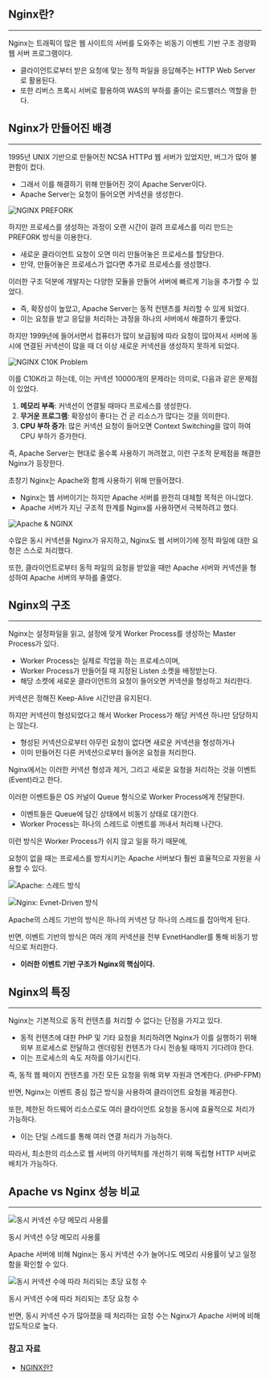 ## Nginx란?

---

Nginx는 트래픽이 많은 웹 사이트의 서버를 도와주는 비동기 이벤트 기반 구조 경량화 웹 서버 프로그램이다.

- 클라이언트로부터 받은 요청에 맞는 정적 파일을 응답해주는 HTTP Web Server로 활용된다.
- 또한 리버스 프록시 서버로 활용하여 WAS의 부하를 줄이는 로드밸러스 역할을 한다.

## Nginx가 만들어진 배경

---

1995년 UNIX 기반으로 만들어진 NCSA HTTPd 웹 서버가 있었지만, 버그가 많아 불편함이 컸다.

- 그래서 이를 해결하기 위해 만들어진 것이 Apache Server이다.
- Apache Server는 요청이 들어오면 커넥션을 생성한다.

![NGINX PREFORK](/backend_knowledge_notes/image_files/NGINX/nginx-prefork.png)

하지만 프로세스를 생성하는 과정이 오랜 시간이 걸려 프로세스를 미리 만드는 PREFORK 방식을 이용한다.

- 새로운 클라이언트 요청이 오면 미리 만들어놓은 프로세스를 할당한다.
- 만약, 만들어놓은 프로세스가 없다면 추가로 프로세스를 생성했다.

이러한 구조 덕분에 개발자는 다양한 모듈을 만들어 서버에 빠르게 기능을 추가할 수 있었다.

- 즉, 확장성이 높았고, Apache Server는 동적 컨텐츠를 처리할 수 있게 되었다.
- 이는 요청을 받고 응답을 처리하는 과정을 하나의 서버에서 해결하기 좋았다.

하지만 1999년에 들어서면서 컴퓨터가 많이 보급됨에 따라 요청이 많아져서 서버에 동시에 연결된 커넥션이 많을 때 더 이상 새로운 커넥션을 생성하지 못하게 되었다.

![NGINX C10K Problem](/backend_knowledge_notes/image_files/NGINX/nginx-c10k.png)

이를 C10K라고 하는데, 이는 커넥션 10000개의 문제라는 의미로, 다음과 같은 문제점이 있었다.

1. **메모리 부족**: 커넥션이 연결될 때마다 프로세스를 생성한다.
2. **무거운 프로그램**: 확장성이 좋다는 건 곧 리소스가 많다는 것을 의미한다.
3. **CPU 부하 증가**: 많은 커넥션 요청이 들어오면 Context Switching을 많이 하여 CPU 부하가 증가한다.

즉, Apache Server는 현대로 올수록 사용하기 꺼려졌고, 이런 구조적 문제점을 해결한 Nginx가 등장한다.

초창기 Nginx는 Apache와 함께 사용하기 위해 만들어졌다.

- Nginx는 웹 서버이기는 하지만 Apache 서버를 완전히 대체할 목적은 아니었다.
- Apache 서버가 지닌 구조적 한계를 Nginx를 사용하면서 극복하려고 했다.

![Apache & NGINX](/backend_knowledge_notes/image_files/NGINX/apache+nginx.png)

수많은 동시 커넥션을 Nginx가 유지하고, Nginx도 웹 서버이기에 정적 파일에 대한 요청은 스스로 처리했다.

또한, 클라이언트로부터 동적 파일의 요청을 받았을 때만 Apache 서버와 커넥션을 형성하여 Apache 서버의 부하를 줄였다.

## Nginx의 구조

---

Nginx는 설정파일을 읽고, 설정에 맞게 Worker Process를 생성하는 Master Process가 있다.

- Worker Process는 실제로 작업을 하는 프로세스이며,
- Worker Process가 만들어질 때 지정된 Listen 소켓을 배정받는다.
- 해당 소켓에 새로운 클라이언트의 요청이 들어오면 커넥션을 형성하고 처리한다.

커넥션은 정해진 Keep-Alive 시간만큼 유지된다.

하지만 커넥션이 형성되었다고 해서 Worker Process가 해당 커넥션 하나만 담당하지는 않는다.

- 형성된 커넥션으로부터 아무런 요청이 없다면 새로운 커넥션을 형성하거나
- 이미 만들어진 다른 커넥션으로부터 들어온 요청을 처리한다.

Nginx에서는 이러한 커넥션 형성과 제거, 그리고 새로운 요청을 처리하는 것을 이벤트(Event)라고 한다.

이러한 이벤트들은 OS 커널이 Queue 형식으로 Worker Process에게 전달한다.

- 이벤트들은 Queue에 담긴 상태에서 비동기 상태로 대기한다.
- Worker Process는 하나의 스레드로 이벤트를 꺼내서 처리해 나간다.

이런 방식은 Worker Process가 쉬지 않고 일을 하기 때문에,

요청이 없을 때는 프로세스를 방치시키는 Apache 서버보다 훨씬 효율적으로 자원을 사용할 수 있다.

![Apache: 스레드 방식](/backend_knowledge_notes/image_files/NGINX/apache-thread.png)


![Nginx: Evnet-Driven 방식](/backend_knowledge_notes/image_files/NGINX/nginx-event.png)

Apache의 스레드 기반의 방식은 하나의 커넥션 당 하나의 스레드를 잡아먹게 된다.

반면, 이벤트 기반의 방식은 여러 개의 커넥션을 전부 EvnetHandler를 통해 비동기 방식으로 처리한다.

- **이러한 이벤트 기반 구조가 Nginx의 핵심이다.**

## Nginx의 특징

---

Nginx는 기본적으로 동적 컨텐츠를 처리할 수 없다는 단점을 가지고 있다.

- 동적 컨텐츠에 대한 PHP 및 기타 요청을 처리하려면 Nginx가 이를 실행하기 위해 외부 프로세스로 전달하고 렌더링된 컨텐츠가 다시 전송될 때까지 기다려야 한다.
- 이는 프로세스의 속도 저하를 야기시킨다.

즉, 동적 웹 페이지 컨텐츠를 가진 모든 요청을 위해 외부 자원과 연계한다. (PHP-FPM)

반면, Nginx는 이벤트 중심 접근 방식을 사용하여 클라이언트 요청을 제공한다.

또한, 제한된 하드웨어 리소스로도 여러 클라이언트 요청을 동시에 효율적으로 처리가 가능하다.

- 이는 단일 스레드를 통해 여러 연결 처리가 가능하다.

따라서, 최소한의 리소스로 웹 서버의 아키텍처를 개선하기 위해 독립형 HTTP 서버로 배치가 가능하다.

## Apache vs Nginx 성능 비교

---

![동시 커넥션 수당 메모리 사용률](/backend_knowledge_notes/image_files/NGINX/memory-usage.png)

동시 커넥션 수당 메모리 사용률

Apache 서버에 비해 Nginx는 동시 커넥션 수가 늘어나도 메모리 사용률이 낮고 일정함을 확인할 수 있다.

![동시 커넥션 수에 따라 처리되는 초당 요청 수](/backend_knowledge_notes/image_files/NGINX/requests-per-second.png)

동시 커넥션 수에 따라 처리되는 초당 요청 수

반면, 동시 커넥션 수가 많아졌을 때 처리하는 요청 수는 Nginx가 Apache 서버에 비해 압도적으로 높다.

### 참고 자료
- [NGINX란?](https://dkswnkk.tistory.com/513)
